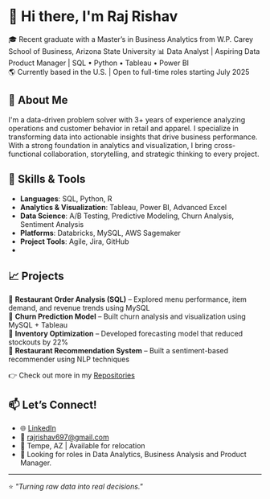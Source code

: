 # 👋 Hi there, I'm Raj Rishav
🎓 Recent graduate with a Master’s in Business Analytics from W.P. Carey School of Business, Arizona State University
📊 Data Analyst | Aspiring Data Product Manager | SQL • Python • Tableau • Power BI  
🌎 Currently based in the U.S. | Open to full-time roles starting July 2025

## 🚀 About Me
I'm a data-driven problem solver with 3+ years of experience analyzing operations and customer behavior in retail and apparel. I specialize in transforming data into actionable insights that drive business performance. With a strong foundation in analytics and visualization, I bring cross-functional collaboration, storytelling, and strategic thinking to every project.

## 🔧 Skills & Tools
- **Languages**: SQL, Python, R  
- **Analytics & Visualization**: Tableau, Power BI, Advanced Excel  
- **Data Science**: A/B Testing, Predictive Modeling, Churn Analysis, Sentiment Analysis  
- **Platforms**: Databricks, MySQL, AWS Sagemaker  
- **Project Tools**: Agile, Jira, GitHub
- 
## 📈 Projects
🔹 **Restaurant Order Analysis (SQL)** – Explored menu performance, item demand, and revenue trends using MySQL  
🔹 **Churn Prediction Model** – Built churn analysis and visualization using MySQL + Tableau  
🔹 **Inventory Optimization** – Developed forecasting model that reduced stockouts by 22%  
🔹 **Restaurant Recommendation System** – Built a sentiment-based recommender using NLP techniques

👉 Check out more in my [Repositories](https://github.com/rajrishav1)
## 📫 Let’s Connect!

- 🌐 [LinkedIn](https://www.linkedin.com/in/raj--rishav/)
- 📩 rajrishav697@gmail.com
- 📍 Tempe, AZ | Available for relocation  
- 💼 Looking for roles in Data Analytics, Business Analysis and Product Manager.

---

⭐ *"Turning raw data into real decisions."*
